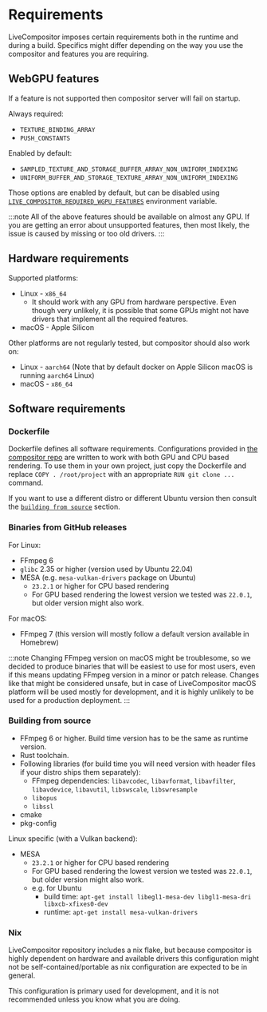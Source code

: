 # Requirements

LiveCompositor imposes certain requirements both in the runtime and during a build. Specifics might differ depending on the way you use the compositor and features you are requiring.

## WebGPU features

If a feature is not supported then compositor server will fail on startup.

Always required:
- `TEXTURE_BINDING_ARRAY`
- `PUSH_CONSTANTS`

Enabled by default:
- `SAMPLED_TEXTURE_AND_STORAGE_BUFFER_ARRAY_NON_UNIFORM_INDEXING`
- `UNIFORM_BUFFER_AND_STORAGE_TEXTURE_ARRAY_NON_UNIFORM_INDEXING`

Those options are enabled by default, but can be disabled using [`LIVE_COMPOSITOR_REQUIRED_WGPU_FEATURES`](./configuration.md#live_compositor_required_wgpu_features) environment variable.

:::note
All of the above features should be available on almost any GPU. If you are getting an error
about unsupported features, then most likely, the issue is caused by missing or too old drivers.
:::

## Hardware requirements

Supported platforms:

- Linux - `x86_64`
  - It should work with any GPU from hardware perspective. Even though very unlikely, it is possible
    that some GPUs might not have drivers that implement all the required features.
- macOS - Apple Silicon

Other platforms are not regularly tested, but compositor should also work on:
- Linux - `aarch64` (Note that by default docker on Apple Silicon macOS is running `aarch64` Linux)
- macOS - `x86_64`

## Software requirements

### Dockerfile

Dockerfile defines all software requirements. Configurations provided in [the compositor repo](https://github.com/software-mansion/live-compositor/tree/master/build_tools/docker)
are written to work with both GPU and CPU based rendering. To use them in your own project, just copy
the Dockerfile and replace `COPY . /root/project` with an appropriate <nobr>`RUN git clone ...`</nobr> command.

If you want to use a different distro or different Ubuntu version then consult the [`building from source`](#building-from-source) section.

### Binaries from GitHub releases

For Linux:
- FFmpeg 6
- `glibc` 2.35 or higher (version used by Ubuntu 22.04)
- MESA (e.g. `mesa-vulkan-drivers` package on Ubuntu)
  - `23.2.1` or higher for CPU based rendering
  - For GPU based rendering the lowest version we tested was `22.0.1`, but older version might also work.

For macOS:
- FFmpeg 7 (this version will mostly follow a default version available in Homebrew)

:::note
Changing FFmpeg version on macOS might be troublesome, so we decided to produce binaries that will
be easiest to use for most users, even if this means updating FFmpeg version in a minor or patch release.
Changes like that might be considered unsafe, but in case of LiveCompositor macOS platform will be used
mostly for development, and it is highly unlikely to be used for a production deployment.
:::

### Building from source

- FFmpeg 6 or higher. Build time version has to be the same as runtime version.
- Rust toolchain.
- Following libraries (for build time you will need version with header files if your distro ships them separately):
  - FFmpeg dependencies: `libavcodec`, `libavformat`, `libavfilter`, `libavdevice`, `libavutil`, `libswscale`, `libswresample`
  - `libopus`
  - `libssl`
- cmake
- pkg-config

Linux specific (with a Vulkan backend):
- MESA
  - `23.2.1` or higher for CPU based rendering
  - For GPU based rendering the lowest version we tested was `22.0.1`, but older version might also work.
  - e.g. for Ubuntu
    - build time: `apt-get install libegl1-mesa-dev libgl1-mesa-dri libxcb-xfixes0-dev`
    - runtime: `apt-get install mesa-vulkan-drivers`

### Nix

LiveCompositor repository includes a nix flake, but because compositor is highly dependent on hardware and
available drivers this configuration might not be self-contained/portable as nix configuration are expected
to be in general.

This configuration is primary used for development, and it is not recommended unless you know what you are doing.
